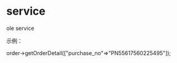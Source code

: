 # service
ole service

示例：
<?php

use Service\Foundation\App;

$app = new App(env('APP_ENV'));

//采购单详情
$order_detail = $app->order->getOrderDetail(["purchase_no"=>"PN55617560225495"]);
